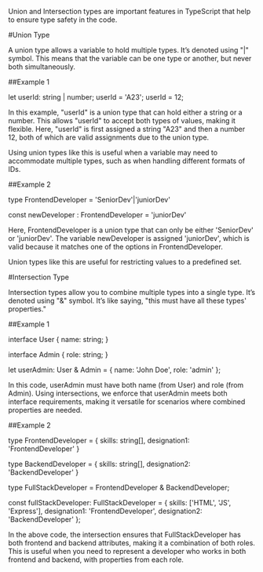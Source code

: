 Union and Intersection types are important features in TypeScript that help to ensure type safety in the code.









#Union Type


A union type allows a variable to hold multiple types. It’s denoted using "|" symbol. This means that the variable can be one type or another, but never both simultaneously.

##Example 1

let userId: string | number;
userId = 'A23'; 
userId = 12;

In this example, "userId" is a union type that can hold either a string or a number. This allows "userId" to accept both types of values, making it flexible. Here, "userId" is first assigned a string "A23" and then a number 12, both of which are valid assignments due to the union type. 

Using union types like this is useful when a variable may need to accommodate multiple types, such as when handling different formats of IDs.







##Example 2

type FrontendDeveloper = 'SeniorDev'|'juniorDev'

const newDeveloper : FrontendDeveloper = 'juniorDev'

Here, FrontendDeveloper is a union type that can only be either 'SeniorDev' or 'juniorDev'. The variable newDeveloper is assigned 'juniorDev', which is valid because it matches one of the options in FrontendDeveloper.

Union types like this are useful for restricting values to a predefined set.













#Intersection Type

Intersection types allow you to combine multiple types into a single type. It’s denoted using "&" symbol. It’s like saying, "this must have all these types' properties." 










##Example 1

interface User {
    name: string;
}

interface Admin {
    role: string;
}

let userAdmin: User & Admin = {
    name: 'John Doe',
    role: 'admin'
};


In this code, userAdmin must have both name (from User) and role (from Admin). Using intersections, we enforce that userAdmin meets both interface requirements, making it versatile for scenarios where combined properties are needed.






##Example 2

type FrontendDeveloper = {
    skills: string[],
    designation1: 'FrontendDeveloper'
}

type BackendDeveloper = {
    skills: string[],
    designation2: 'BackendDeveloper'
}

type FullStackDeveloper = FrontendDeveloper & BackendDeveloper;

const fullStackDeveloper: FullStackDeveloper = {
    skills: ['HTML', 'JS', 'Express'],
    designation1: 'FrontendDeveloper',
    designation2: 'BackendDeveloper'
};


In the above code, the intersection ensures that FullStackDeveloper has both frontend and backend attributes, making it a combination of both roles. This is useful when you need to represent a developer who works in both frontend and backend, with properties from each role.